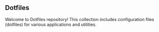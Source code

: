 ## Dotfiles
Welcome to Dotfiles repository! This collection includes configuration files (dotfiles) for various applications and utilities.
